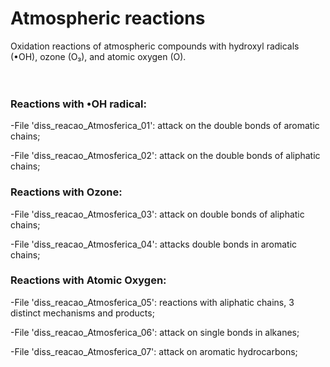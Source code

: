 # Atmospheric reactions
Oxidation reactions of atmospheric compounds with hydroxyl radicals (•OH), ozone (O₃), and atomic oxygen (O).<br/>
<br/>
<br/>

### Reactions with •OH radical:

-File 'diss_reacao_Atmosferica_01': attack on the double bonds of aromatic chains;

-File 'diss_reacao_Atmosferica_02': attack on the double bonds of aliphatic chains;
<br/>

### Reactions with Ozone:

-File 'diss_reacao_Atmosferica_03': attack on double bonds of aliphatic chains;

-File 'diss_reacao_Atmosferica_04': attacks double bonds in aromatic chains;
<br/>

### Reactions with Atomic Oxygen:

-File 'diss_reacao_Atmosferica_05': reactions with aliphatic chains, 3 distinct mechanisms and products;

-File 'diss_reacao_Atmosferica_06': attack on single bonds in alkanes;

-File 'diss_reacao_Atmosferica_07': attack on aromatic hydrocarbons;



